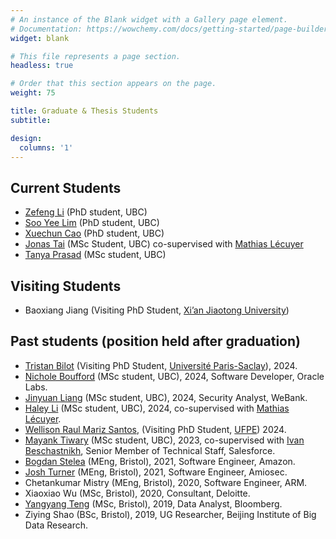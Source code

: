 ```yaml
---
# An instance of the Blank widget with a Gallery page element.
# Documentation: https://wowchemy.com/docs/getting-started/page-builder/
widget: blank

# This file represents a page section.
headless: true

# Order that this section appears on the page.
weight: 75

title: Graduate & Thesis Students
subtitle:

design:
  columns: '1'
---
```


## Current Students

- [Zefeng Li](https://scholar.google.com/citations?user=dT3hVyIAAAAJ) (PhD student, UBC)
- [Soo Yee Lim](https://scholar.google.com/citations?user=Yr4VUr4AAAAJ&hl=en) (PhD student, UBC)
- [Xuechun Cao](https://joycecao11.github.io/) (PhD student, UBC)
- [Jonas Tai](https://www.linkedin.com/in/jonas-tai-rwth/) (MSc Student, UBC) co-supervised with [Mathias Lécuyer](http://mathias.lecuyer.me/)
- [Tanya Prasad](https://www.linkedin.com/in/tanya-prasad/) (MSc student, UBC)

## Visiting Students

- Baoxiang Jiang (Visiting PhD Student, [Xi’an Jiaotong University](http://en.xjtu.edu.cn/))

## Past students (position held after graduation)

- [Tristan Bilot](https://scholar.google.com/citations?user=ijVNAGYAAAAJ&hl=en) (Visiting PhD Student, [Université Paris-Saclay](https://www.universite-paris-saclay.fr/en)), 2024.
- [Nichole Boufford](https://www.linkedin.com/in/nichole-boufford/) (MSc student, UBC), 2024, Software Developer, Oracle Labs.
- [Jinyuan Liang](https://scholar.google.com/citations?user=A7VgVC8AAAAJ&hl=en) (MSc student, UBC), 2024, Security Analyst, WeBank.
- [Haley Li](https://hlyli.github.io/) (MSc student, UBC), 2024, co-supervised with [Mathias Lécuyer](http://mathias.lecuyer.me/).
- [Wellison Raul Mariz Santos](https://www.linkedin.com/in/wellison-santos-476592131/?locale=en_US), (Visiting PhD Student, [UFPE](https://www.ufpe.br/)) 2024.
- [Mayank Tiwary](https://scholar.google.com/citations?user=xtMDCsQAAAAJ&hl=en) (MSc student, UBC), 2023, co-supervised with [Ivan Beschastnikh](https://www.cs.ubc.ca/~bestchai/), Senior Member of Technical Staff, Salesforce.
- [Bogdan Stelea](https://www.linkedin.com/in/bogdan-stelea/) (MEng, Bristol), 2021, Software Engineer, Amazon.
- [Josh Turner](https://www.linkedin.com/in/joshua-turner-085a7a188/) (MEng, Bristol), 2021, Software Engineer, Amiosec.
- Chetankumar Mistry (MEng, Bristol), 2020, Software Engineer, ARM.
- Xiaoxiao Wu (MSc, Bristol), 2020, Consultant, Deloitte.
- [Yangyang Teng](https://www.linkedin.com/in/yangyangteng/) (MSc, Bristol), 2019,  Data Analyst, Bloomberg.
- Ziying Shao (BSc, Bristol), 2019, UG Researcher, Beijing Institute of Big Data Research.
